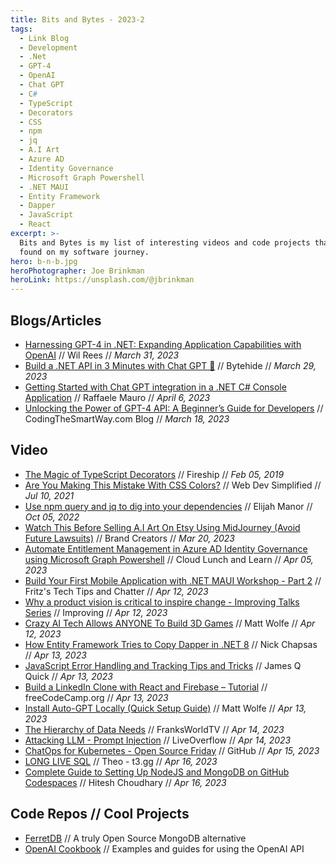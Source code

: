 ```yaml
---
title: Bits and Bytes - 2023-2
tags:
  - Link Blog
  - Development
  - .Net
  - GPT-4
  - OpenAI
  - Chat GPT
  - C#
  - TypeScript
  - Decorators
  - CSS
  - npm
  - jq
  - A.I Art
  - Azure AD
  - Identity Governance
  - Microsoft Graph Powershell
  - .NET MAUI
  - Entity Framework
  - Dapper
  - JavaScript
  - React
excerpt: >-
  Bits and Bytes is my list of interesting videos and code projects that I've
  found on my software journey.
hero: b-n-b.jpg
heroPhotographer: Joe Brinkman
heroLink: https://unsplash.com/@jbrinkman
---
```


## Blogs/Articles

- [Harnessing GPT-4 in .NET: Expanding Application Capabilities with OpenAI](https://wil-rees.medium.com/harnessing-gpt-4-in-net-expanding-application-capabilities-with-openai-3e0ce7de83de) // Wil Rees // _March 31, 2023_
- [Build a .NET API in 3 Minutes with Chat GPT 🤯](https://medium.com/bytehide/dotnet-api-with-chat-gpt-98593f87028a) // Bytehide // _March 29, 2023_
- [Getting Started with Chat GPT integration in a .NET C# Console Application](https://dev.to/rmauro-dev/getting-started-with-chat-gpt-integration-in-a-net-c-console-application-3fgm) // Raffaele Mauro // _April 6, 2023_
- [Unlocking the Power of GPT-4 API: A Beginner’s Guide for Developers](https://medium.com/codingthesmartway-com-blog/unlocking-the-power-of-gpt-4-api-a-beginners-guide-for-developers-a4baef2b5a81) // CodingTheSmartWay.com Blog // _March 18, 2023_

## Video

- [The Magic of TypeScript Decorators](https://youtu.be/O6A-u_FoEX8) // Fireship // _Feb 05, 2019_
- [Are You Making This Mistake With CSS Colors?](https://youtu.be/EJtmfkKulNA) // Web Dev Simplified // _Jul 10, 2021_
- [Use npm query and jq to dig into your dependencies](https://youtu.be/h_ZpixOgKDY) // Elijah Manor // _Oct 05, 2022_
- [Watch This Before Selling A.I Art On Etsy Using MidJourney (Avoid Future Lawsuits)](https://youtu.be/WE1HEHuNQEU) // Brand Creators // _Mar 20, 2023_
- [Automate Entitlement Management in Azure AD Identity Governance using Microsoft Graph Powershell](https://youtu.be/pgntkqvm0cY) // Cloud Lunch and Learn // _Apr 05, 2023_
- [Build Your First Mobile Application with .NET MAUI Workshop - Part 2](https://youtu.be/-mFSTn7rrKk) // Fritz's Tech Tips and Chatter // _Apr 12, 2023_
- [Why a product vision is critical to inspire change - Improving Talks Series](https://youtu.be/e5avVZBt5yc) // Improving // _Apr 12, 2023_
- [Crazy AI Tech Allows ANYONE To Build 3D Games](https://youtu.be/qEY488zCmTw) // Matt Wolfe // _Apr 12, 2023_
- [How Entity Framework Tries to Copy Dapper in .NET 8](https://youtu.be/CTHuvYulOpo) // Nick Chapsas // _Apr 13, 2023_
- [JavaScript Error Handling and Tracking Tips and Tricks](https://youtu.be/mrJ-mK8shYQ) // James Q Quick // _Apr 13, 2023_
- [Build a LinkedIn Clone with React and Firebase – Tutorial](https://youtu.be/HimR8Xtz17U) // freeCodeCamp.org // _Apr 13, 2023_
- [Install Auto-GPT Locally (Quick Setup Guide)](https://youtu.be/0m0AbdoFLq4) // Matt Wolfe // _Apr 13, 2023_
- [The Hierarchy of Data Needs](https://youtu.be/SROKyJmEAPI) // FranksWorldTV // _Apr 14, 2023_
- [Attacking LLM - Prompt Injection](https://youtu.be/Sv5OLj2nVAQ) // LiveOverflow // _Apr 14, 2023_
- [ChatOps for Kubernetes - Open Source Friday](https://youtu.be/tdyPuMA2mww) // GitHub // _Apr 15, 2023_
- [LONG LIVE SQL](https://youtu.be/j_QH5wF9XBg) // Theo - t3․gg // _Apr 16, 2023_
- [Complete Guide to Setting Up NodeJS and MongoDB on GitHub Codespaces](https://youtu.be/ocPOHZJ21jE) // Hitesh Choudhary // _Apr 16, 2023_

## Code Repos // Cool Projects

- [FerretDB](https://github.com/FerretDB/FerretDB) // A truly Open Source MongoDB alternative
- [OpenAI Cookbook](https://github.com/openai/openai-cookbook) // Examples and guides for using the OpenAI API
